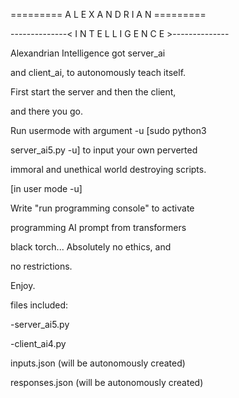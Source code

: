 ========= A L E X A N D R I A N =========

 --------------< I N T E L L I G E N C E >--------------
 
Alexandrian Intelligence got server_ai

and client_ai, to autonomously teach itself.

First start the server and then the client,

and there you go.


Run usermode with argument -u [sudo python3 

server_ai5.py -u] to input your own perverted

immoral and unethical world destroying scripts.


[in user mode -u]

Write "run programming console" to activate

programming AI prompt from transformers

black torch... Absolutely no ethics, and

no restrictions.


Enjoy.


files included: 

-server_ai5.py

-client_ai4.py

inputs.json (will be autonomously created)

responses.json (will be autonomously created)

